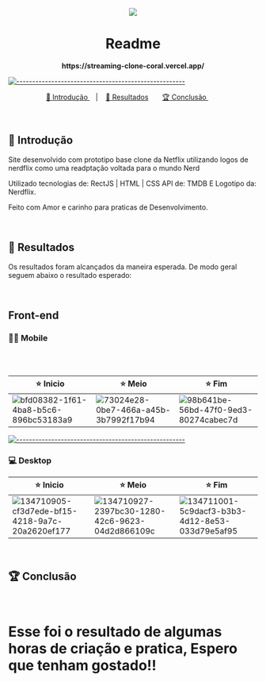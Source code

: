 <p align= "center">
<img src= "https://user-images.githubusercontent.com/82036301/221410808-85904473-696f-465e-9a0a-0a48cf2ee4b3.png" />
 </p>

<h1 align="center"> Readme </h1>

<p align="center">
  <b> https://streaming-clone-coral.vercel.app/ </b></br>
  </p>
  
  [![-----------------------------------------------------](https://raw.githubusercontent.com/andreasbm/readme/master/assets/lines/colored.png)](#table-of-contents)
  
  <p align="center">
    <a href="#Introdução"> 🧩 Introdução </a>&nbsp;&nbsp;&nbsp;|&nbsp;&nbsp;&nbsp;
    <a href="#Resultados"> 🚀 Resultados</a>&nbsp;&nbsp;&nbsp;&nbsp;&nbsp;&nbsp;
    <a href="#Conclusão"> 🏆 Conclusão </a>&nbsp;&nbsp;&nbsp;&nbsp;&nbsp;&nbsp;
  </p>
  
  <br/>
  
 <a id="Introdução"></a>
## 🧩 Introdução 

Site desenvolvido com prototipo base clone da Netflix 
utilizando logos de nerdflix como uma readptação voltada para o mundo Nerd 

Utilizado tecnologias de:
RectJS | HTML | CSS
API de: TMDB
E Logotipo da: Nerdflix.

Feito com Amor e carinho para praticas de Desenvolvimento.

<br/>

<a id="Resultados"></a>

## 🚀 Resultados 
  Os resultados foram alcançados da maneira esperada. 
  De modo geral seguem abaixo o resultado esperado: 

<br/> 

## Front-end

</summary>

### 🤳🏻 Mobile

<br />   
<br />   

⭐ Inicio | ⭐ Meio | ⭐ Fim |
|---|---|---|
![bfd08382-1f61-4ba8-b5c6-896bc53183a9](https://user-images.githubusercontent.com/82036301/221411751-423b7ca6-ec07-4b01-884e-e8a4cadcbbc3.jpg) | ![73024e28-0be7-466a-a45b-3b7992f17b94](https://user-images.githubusercontent.com/82036301/221411772-1c5225c0-83fd-4d4f-9489-9cf97fb03b00.jpg) | ![98b641be-56bd-47f0-9ed3-80274cabec7d](https://user-images.githubusercontent.com/82036301/221411792-e3659b46-750e-4436-bba4-7080a5368d57.jpg)

[![-----------------------------------------------------](https://raw.githubusercontent.com/andreasbm/readme/master/assets/lines/colored.png)](#table-of-contents)

### 💻 Desktop 
  
 ⭐ Inicio | ⭐ Meio | ⭐ Fim |
|---|---|---|
![134710905-cf3d7ede-bf15-4218-9a7c-20a2620ef177](https://user-images.githubusercontent.com/82036301/221411889-3de14df4-c848-4155-ad6e-1c303c391ec7.png) | ![134710927-2397bc30-1280-42c6-9623-04d2d866109c](https://user-images.githubusercontent.com/82036301/221411927-033a5f5e-d57e-4574-9f71-1d7316456a7a.png) | ![134711001-5c9dacf3-b3b3-4d12-8e53-033d79e5af95](https://user-images.githubusercontent.com/82036301/221411933-4251e62c-57a3-4cf6-a799-f90e1abfe610.png)
<br/>


<a id="Conclusão"></a>
## 🏆 Conclusão

⠀<h1> Esse foi o resultado de algumas horas de criação e pratica, Espero que tenham gostado!! </h1>
<br /> 
